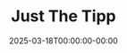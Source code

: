 ---
title: "Just The Tipp"
description: "A little bit about me."
date: 2025-03-18T00:00:00-00:00
draft: false
---